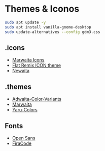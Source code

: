 # Themes & Iconos

```BASH
sudo apt update -y
sudo apt install vanilla-gnome-desktop
sudo update-alternatives --config gdm3.css
```

## .icons
- [Marwaita Icons](https://www.gnome-look.org/p/1270110/)
- [Flat Remix ICON theme](https://www.gnome-look.org/p/1012430)
- [Newaita](https://www.gnome-look.org/p/1243493)

## .themes
- [Adwaita-Color-Variants](https://www.gnome-look.org/p/1368915/)
- [Marwaita](https://www.gnome-look.org/p/1239855/)
- [Yaru-Colors](https://www.gnome-look.org/p/1299514/)


## Fonts
- [Open Sans](https://fonts.google.com/specimen/Open+Sans)
- [FiraCode](https://github.com/tonsky/FiraCode)